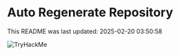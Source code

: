 # Auto Regenerate Repository

This README was last updated: 2025-02-20 03:50:58

 ![TryHackMe](https://tryhackme.com/badge/533634)